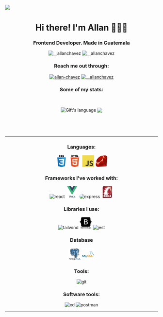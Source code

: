![](https://komarev.com/ghpvc/?username=allanJosueChavez&color=green)

<h1 align="center">Hi there! I'm Allan 🧑🏻‍💻</h1>

<h3 align="center">Frontend Developer. Made in Guatemala </h3>
<p align="center"  > 
<img  style="" src="https://i.ibb.co/56t0xg3/flagpng.webp" alt="__allanchavez" height="30" width="30" />
<img  style="" src="https://i.ibb.co/s9M433F/7490992.png" alt="__allanchavez" height="30" width="30" />

</p>

<h3 align="center">Reach me out through:</h3>
<p align="center">
<a href="https://linkedin.com/in/allan-chavez" target="blank"><img align="center" src="https://raw.githubusercontent.com/rahuldkjain/github-profile-readme-generator/master/src/images/icons/Social/linked-in-alt.svg" alt="allan-chavez" height="30" width="40" /></a>
<a href="https://instagram.com/__allanchavez" target="blank"><img align="center" src="https://raw.githubusercontent.com/rahuldkjain/github-profile-readme-generator/master/src/images/icons/Social/instagram.svg" alt="__allanchavez" height="30" width="40" /></a>
</p> 
<h3 align="center">Some of my stats:</h3>
<br/>
    <p align="center">
          <img align="center" src="https://github-readme-stats.vercel.app/api/top-langs?username=allanJosueChavez&langs_count=10&show_icons=true&locale=en&layout=compact&theme=dark" alt="Gift's language" height="192px"  width="500px"/>
                  <img align="center" src="https://awesome-github-stats.azurewebsites.net/user-stats/allanJosueChavez?cardType=level-alternate&theme=dark" />
    </p>
 <br/>
<br/>
<br/>
<hr> <h3 align="center">Languages:</h3>  <div align="center"></p> 
<img src="https://raw.githubusercontent.com/devicons/devicon/master/icons/css3/css3-original-wordmark.svg" alt="css3" width="40" height="40"/>  
<img src="https://raw.githubusercontent.com/devicons/devicon/master/icons/html5/html5-original-wordmark.svg" alt="html5" width="40" height="40"/>   
 <img src="https://raw.githubusercontent.com/devicons/devicon/master/icons/javascript/javascript-original.svg" alt="javascript" width="40" height="40"/>  
      <img src="https://raw.githubusercontent.com/devicons/devicon/master/icons/ruby/ruby-original.svg" alt="ruby" width="40" height="40"/>  </div>
 <h3 align="center">Frameworks I've worked with: </h3>
   <div align="center">
   <img src="https://i.ibb.co/MGsFcH2/584830f5cef1014c0b5e4aa1.png" alt="react" width="45" height="40"/>  <img src="https://raw.githubusercontent.com/devicons/devicon/master/icons/vuejs/vuejs-original-wordmark.svg" alt="vuejs" width="40" height="40"/>  
 <img style="border-radius:40px" src="https://expressjs.com/images/express-facebook-share.png" alt="express" height=" 30"/> 
 <img src="https://raw.githubusercontent.com/devicons/devicon/master/icons/rails/rails-original-wordmark.svg" alt="rails" width="40" height="40"/>
  <h3 align="center">Libraries I use: </h3>
   <img src="https://www.vectorlogo.zone/logos/tailwindcss/tailwindcss-icon.svg" alt="tailwind" width="40" height="40"/> 
  <img src="https://raw.githubusercontent.com/devicons/devicon/master/icons/bootstrap/bootstrap-plain-wordmark.svg" alt="bootstrap" width="40" height="40"/>
   <img src="https://www.vectorlogo.zone/logos/jestjsio/jestjsio-icon.svg" alt="jest" width="40" height="40"/> 
   
  <h3 align="center">Database </h3>
  <div align="center">
  <img src="https://raw.githubusercontent.com/devicons/devicon/master/icons/postgresql/postgresql-original-wordmark.svg" alt="postgresql" width="40" height="40"/>
    <img src="https://raw.githubusercontent.com/devicons/devicon/master/icons/mysql/mysql-original-wordmark.svg" alt="mysql" width="40" height="40"/>
     </div>
  <h3 align="center">Tools: </h3>
  <div align="center">
   <img src="https://www.vectorlogo.zone/logos/git-scm/git-scm-icon.svg" alt="git" width="40" height="40"/>  
   </div>
   <h3 align="center">Software tools: </h3>
   <div align="center">
 <img src="https://cdn.worldvectorlogo.com/logos/adobe-xd.svg" alt="xd" width="40" height="40"/>
  <img src="https://www.vectorlogo.zone/logos/getpostman/getpostman-icon.svg" alt="postman" width="40" height="40"/> 
   </div>  
  <hr>
